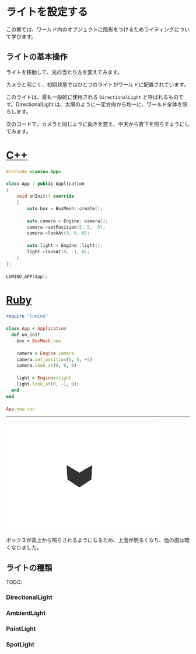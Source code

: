 ライトを設定する
==========

この章では、ワールド内のオブジェクトに陰影をつけるためライティングについて学びます。

ライトの基本操作
----------

ライトを移動して、光の当たり方を変えてみます。

カメラと同じく、初期状態ではひとつのライトがワールドに配置されています。

このライトは、最も一般的に使用される `DirectionalLight` と呼ばれるものです。DirectionalLight は、太陽のように一定方向から均一に、ワールド全体を照らします。

次のコードで、カメラと同じように向きを変え、中天から直下を照らすようにしてみます。

# [C++](#tab/lang-cpp)
```cpp
#include <Lumino.hpp>

class App : public Application
{
    void onInit() override
    {
        auto box = BoxMesh::create();

        auto camera = Engine::camera();
        camera->setPosition(5, 5, -5);
        camera->lookAt(0, 0, 0);

        auto light = Engine::light();
        light->lookAt(0, -1, 0);
    }
};

LUMINO_APP(App);
```
# [Ruby](#tab/lang-ruby)
```ruby
require "lumino"

class App < Application
  def on_init
    box = BoxMesh.new

    camera = Engine.camera
    camera.set_position(5, 5, -5)
    camera.look_at(0, 0, 0)

    light = Engine::light
    light.look_at(0, -1, 0);
  end
end

App.new.run
```

---

![](img/graphics-basic-7.png)

ボックスが真上から照らされるようになるため、上面が明るくなり、他の面は暗くなりました。


ライトの種類
----------

TODO:

### DirectionalLight

### AmbientLight

### PointLight

### SpotLight
